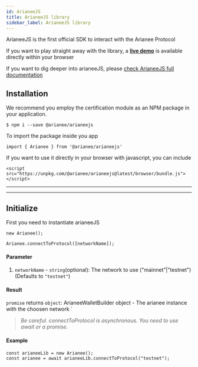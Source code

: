 ```yaml
---
id: ArianeeJS
title: ArianeeJS library
sidebar_label: ArianeeJS library
---
```


ArianeeJS is the first official SDK to interact with the Arianee Protocol


If you want to play straight away with the library, a **[live demo](livedemo)** is available directly within your browser


If you want to dig deeper into arianeeJS, please 
[check ArianeeJS full  documentation](arianeeJS-SDK/README)



## Installation

We recommend you employ the certification module as an NPM package in your application.

``` 
$ npm i --save @arianee/arianeejs 
```

To import the package inside you app
``` 
import { Arianee } from '@arianee/arianeejs'
```


If you want to use it directly in your browser with javascript, you can include  
``` 
<script src="https://unpkg.com/@arianee/arianeejs@latest/browser/bundle.js">
</script> 
``` 
    
***
***

## Initialize

First you need to instantiate arianeeJS 
``` 
new Arianee();
``` 

``` 
Arianee.connectToProtocol([networkName]);
``` 
#### Parameter
1. `networkName` - `string`(optional):  The network to use ("mainnet"|"testnet") (Defaults to `"testnet"`)

#### Result
`promise` returns `object`: ArianeeWalletBuilder object - The arianee instance with the choosen network
`
>*Be careful. connectToProtocol is asynchronous. You need to use await or a promise.*

#### Example
``` 
const arianeeLib = new Arianee();
const arianee = await arianeeLib.connectToProtocol("testnet");
``` 

